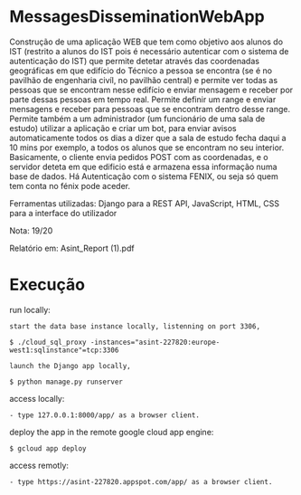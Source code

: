 # MessagesDisseminationWebApp

Construção de uma aplicação WEB que tem como objetivo aos alunos do IST (restrito a alunos do IST pois é necessário autenticar com o sistema de autenticação do IST) que permite detetar através das coordenadas geográficas em que edifício do Técnico a pessoa se encontra (se é no pavilhão de engenharia civíl, no pavilhão central) e permite ver todas as pessoas que se encontram nesse edifício e enviar mensagem e receber por parte dessas pessoas em tempo real. Permite definir um range e enviar mensagens e receber para pessoas que se encontram dentro desse range.
Permite também a um administrador (um funcionário de uma sala de estudo) utilizar a aplicação e criar um bot, para enviar avisos automaticamente todos os dias a dizer que a sala de estudo fecha daqui a 10 mins por exemplo, a todos os alunos que se encontram no seu interior.
Basicamente, o cliente envia pedidos POST com as coordenadas, e o servidor deteta em que edificio está e armazena essa informação numa base de dados.
Há Autenticação com o sistema FENIX, ou seja só quem tem conta no fénix pode aceder.

Ferramentas utilizadas: Django para a REST API, JavaScript, HTML, CSS para a interface do utilizador

Nota: 19/20

Relatório em: Asint_Report (1).pdf


# Execução
run locally:

	start the data base instance locally, listenning on port 3306,

	$ ./cloud_sql_proxy -instances="asint-227820:europe-west1:sqlinstance"=tcp:3306

	launch the Django app locally,

	$ python manage.py runserver

access locally:

	- type 127.0.0.1:8000/app/ as a browser client.

deploy the app in the remote google cloud app engine:

	$ gcloud app deploy

access remotly:

	- type https://asint-227820.appspot.com/app/ as a browser client.
